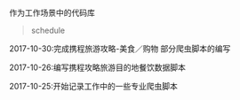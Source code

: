 # 
作为工作场景中的代码库
> schedule

2017-10-30:完成携程旅游攻略-美食／购物 部分爬虫脚本的编写

2017-10-26:编写携程攻略旅游目的地餐饮数据脚本

2017-10-25:开始记录工作中的一些专业爬虫脚本


